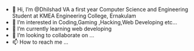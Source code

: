 - 👋 Hi, I’m @Dhilshad VA a first year Computer Science and Engineering Student at KMEA Engineering College, Ernakulam
- 👀 I’m interested in Coding,Gaming ,Hacking,Web Developing etc...
- 🌱 I’m currently learning web developing
- 💞️ I’m looking to collaborate on ...
- 📫 How to reach me ...

<!---
mottssss/mottssss is a ✨ special ✨ repository because its `README.md` (this file) appears on your GitHub profile.
You can click the Preview link to take a look at your changes.
--->
